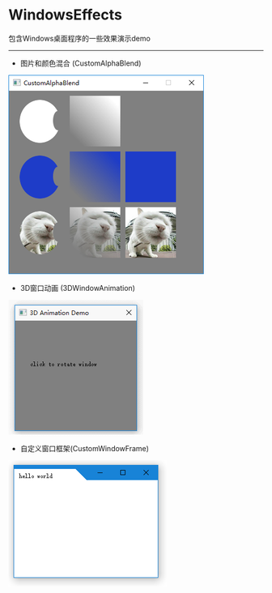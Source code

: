 WindowsEffects
=========================

包含Windows桌面程序的一些效果演示demo

 
----------

* 图片和颜色混合 (CustomAlphaBlend)

![image](https://github.com/churuxu/WindowsEffects/blob/master/CustomAlphaBlend/preview.png?raw=true)

* 3D窗口动画 (3DWindowAnimation)

![image](https://github.com/churuxu/WindowsEffects/blob/master/3DWindowAnimation/preview.gif?raw=true)

* 自定义窗口框架(CustomWindowFrame)

![image](https://github.com/churuxu/WindowsEffects/blob/master/CustomWindowFrame/preview.png?raw=true)

